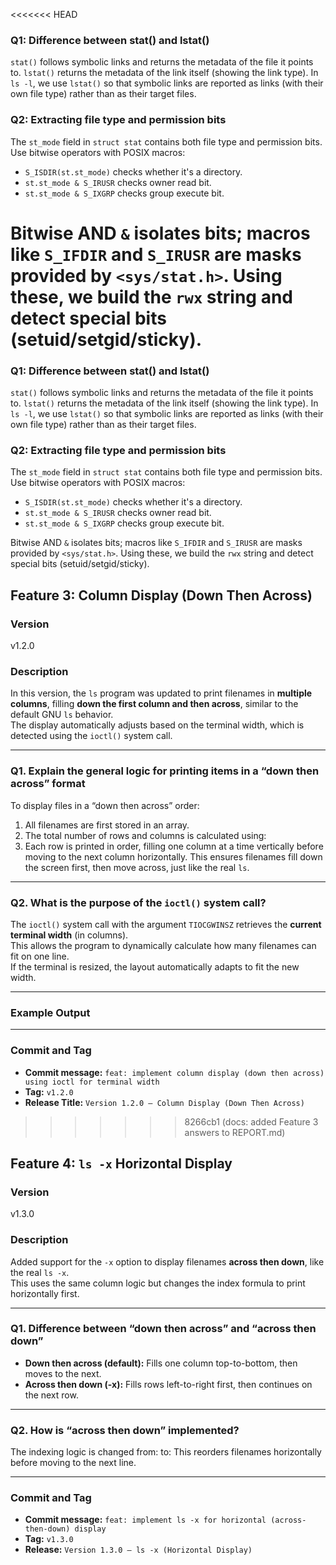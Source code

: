 <<<<<<< HEAD
### Q1: Difference between stat() and lstat()
`stat()` follows symbolic links and returns the metadata of the file it points to. `lstat()` returns the metadata of the link itself (showing the link type). In `ls -l`, we use `lstat()` so that symbolic links are reported as links (with their own file type) rather than as their target files.

### Q2: Extracting file type and permission bits
The `st_mode` field in `struct stat` contains both file type and permission bits. Use bitwise operators with POSIX macros:
- `S_ISDIR(st.st_mode)` checks whether it's a directory.
- `st.st_mode & S_IRUSR` checks owner read bit.
- `st.st_mode & S_IXGRP` checks group execute bit.

Bitwise AND `&` isolates bits; macros like `S_IFDIR` and `S_IRUSR` are masks provided by `<sys/stat.h>`. Using these, we build the `rwx` string and detect special bits (setuid/setgid/sticky).
=======
### Q1: Difference between stat() and lstat()
`stat()` follows symbolic links and returns the metadata of the file it points to. `lstat()` returns the metadata of the link itself (showing the link type). In `ls -l`, we use `lstat()` so that symbolic links are reported as links (with their own file type) rather than as their target files.

### Q2: Extracting file type and permission bits
The `st_mode` field in `struct stat` contains both file type and permission bits. Use bitwise operators with POSIX macros:
- `S_ISDIR(st.st_mode)` checks whether it's a directory.
- `st.st_mode & S_IRUSR` checks owner read bit.
- `st.st_mode & S_IXGRP` checks group execute bit.

Bitwise AND `&` isolates bits; macros like `S_IFDIR` and `S_IRUSR` are masks provided by `<sys/stat.h>`. Using these, we build the `rwx` string and detect special bits (setuid/setgid/sticky).

## Feature 3: Column Display (Down Then Across)

### Version
v1.2.0

### Description
In this version, the `ls` program was updated to print filenames in **multiple columns**, filling **down the first column and then across**, similar to the default GNU `ls` behavior.  
The display automatically adjusts based on the terminal width, which is detected using the `ioctl()` system call.

---

### Q1. Explain the general logic for printing items in a “down then across” format
To display files in a “down then across” order:
1. All filenames are first stored in an array.
2. The total number of rows and columns is calculated using:
3. Each row is printed in order, filling one column at a time vertically before moving to the next column horizontally.
This ensures filenames fill down the screen first, then move across, just like the real `ls`.

---

### Q2. What is the purpose of the `ioctl()` system call?
The `ioctl()` system call with the argument `TIOCGWINSZ` retrieves the **current terminal width** (in columns).  
This allows the program to dynamically calculate how many filenames can fit on one line.  
If the terminal is resized, the layout automatically adapts to fit the new width.

---

### Example Output

---

### Commit and Tag
- **Commit message:** `feat: implement column display (down then across) using ioctl for terminal width`
- **Tag:** `v1.2.0`
- **Release Title:** `Version 1.2.0 – Column Display (Down Then Across)`
>>>>>>> 8266cb1 (docs: added Feature 3 answers to REPORT.md)

## Feature 4: `ls -x` Horizontal Display

### Version
v1.3.0

### Description
Added support for the `-x` option to display filenames **across then down**, like the real `ls -x`.  
This uses the same column logic but changes the index formula to print horizontally first.

---

### Q1. Difference between “down then across” and “across then down”
- **Down then across (default):** Fills one column top-to-bottom, then moves to the next.
- **Across then down (-x):** Fills rows left-to-right first, then continues on the next row.

---

### Q2. How is “across then down” implemented?
The indexing logic is changed from:
to:
This reorders filenames horizontally before moving to the next line.

---

### Commit and Tag
- **Commit message:** `feat: implement ls -x for horizontal (across-then-down) display`
- **Tag:** `v1.3.0`
- **Release:** `Version 1.3.0 – ls -x (Horizontal Display)`


